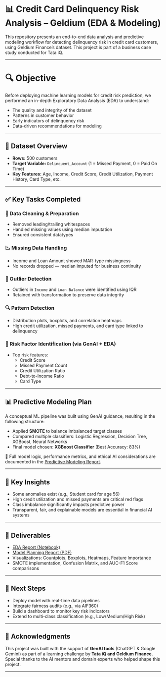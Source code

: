 # 📊 Credit Card Delinquency Risk Analysis – Geldium (EDA & Modeling)

This repository presents an end-to-end data analysis and predictive modeling workflow for detecting delinquency risk in credit card customers, using Geldium Finance’s dataset. This project is part of a business case study conducted for Tata iQ.

---

# 🔍 Objective

Before deploying machine learning models for credit risk prediction, we performed an in-depth Exploratory Data Analysis (EDA) to understand:

- The quality and integrity of the dataset
- Patterns in customer behavior
- Early indicators of delinquency risk
- Data-driven recommendations for modeling

---

## 📁 Dataset Overview

- **Rows:** 500 customers
- **Target Variable:** `Delinquent_Account` (1 = Missed Payment, 0 = Paid On Time)
- **Key Features:** Age, Income, Credit Score, Credit Utilization, Payment History, Card Type, etc.

---

## ✅ Key Tasks Completed

### 🧼 Data Cleaning & Preparation
- Removed leading/trailing whitespaces
- Handled missing values using median imputation
- Ensured consistent datatypes

### 📉 Missing Data Handling
- Income and Loan Amount showed MAR-type missingness
- No records dropped — median imputed for business continuity

### 🚨 Outlier Detection
- Outliers in `Income` and `Loan Balance` were identified using IQR
- Retained with transformation to preserve data integrity

### 🔍 Pattern Detection
- Distribution plots, boxplots, and correlation heatmaps
- High credit utilization, missed payments, and card type linked to delinquency

### 🧠 Risk Factor Identification (via GenAI + EDA)
- Top risk features:
  - Credit Score
  - Missed Payment Count
  - Credit Utilization Ratio
  - Debt-to-Income Ratio
  - Card Type

---

## 📊 Predictive Modeling Plan

A conceptual ML pipeline was built using GenAI guidance, resulting in the following structure:

- Applied **SMOTE** to balance imbalanced target classes
- Compared multiple classifiers: Logistic Regression, Decision Tree, XGBoost, Neural Networks
- Final model chosen: **XGBoost Classifier** (Best Accuracy: 83%)

📌 Full model logic, performance metrics, and ethical AI considerations are documented in the [Predictive Modeling Report](./Geldium_Predictive_Model_Report.pdf).

---

## 📌 Key Insights

- Some anomalies exist (e.g., Student card for age 56)
- High credit utilization and missed payments are critical red flags
- Class imbalance significantly impacts predictive power
- Transparent, fair, and explainable models are essential in financial AI systems

---

## 📎 Deliverables

- [EDA Report (Notebook)](./EDA_Notebook.ipynb)
- [Model Planning Report (PDF)](./Geldium_Predictive_Model_Report.pdf)
- Visualizations: Countplots, Boxplots, Heatmaps, Feature Importance
- SMOTE implementation, Confusion Matrix, and AUC-F1 Score comparisons

---

## 🚀 Next Steps

- Deploy model with real-time data pipelines
- Integrate fairness audits (e.g., via AIF360)
- Build a dashboard to monitor key risk indicators
- Extend to multi-class classification (e.g., Low/Medium/High Risk)

---

## 🙌 Acknowledgments

This project was built with the support of **GenAI tools** (ChatGPT & Google Gemini) as part of a learning challenge by **Tata iQ and Geldium Finance**.  
Special thanks to the AI mentors and domain experts who helped shape this project.

---
